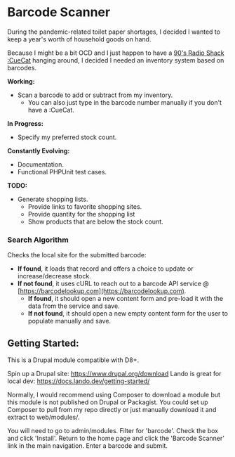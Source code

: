# Barcode Scanner

During the pandemic-related toilet paper shortages, I decided I wanted to keep a year's worth of household goods on hand.

Because I might be a bit OCD and I just happen to have a [90's Radio Shack :CueCat](https://en.wikipedia.org/wiki/CueCat) hanging around, I decided I needed an inventory system based on barcodes.

**Working:**
* Scan a barcode to add or subtract from my inventory.
  * You can also just type in the barcode number manually if you don't have a :CueCat.

**In Progress:**
* Specify my preferred stock count.

**Constantly Evolving:**
* Documentation.
* Functional PHPUnit test cases.

**TODO:**
* Generate shopping lists.
  * Provide links to favorite shopping sites.
  * Provide quantity for the shopping list
  * Show products that are below the stock count.

### Search Algorithm

Checks the local site for the submitted barcode:
 * **If found**, it loads that record and offers a choice to update or increase/decrease stock.
 * **If not found**, it uses cURL to reach out to a barcode API service @ [https://barcodelookup.com](https://barcodelookup.com).
   * **If found**, it should open a new content form and pre-load it with the data from the service and save.
   * **If not found**, it should open a new empty content form for the user to populate manually and save.

## Getting Started:

This is a Drupal module compatible with D8+.

Spin up a Drupal site: https://www.drupal.org/download
Lando is great for local dev: https://docs.lando.dev/getting-started/

Normally, I would recommend using Composer to download a module but this module is not published on Drupal or Packagist.  You could set up Composer to pull from my repo directly or just manually download it and extract to web/modules/.

You will need to go to admin/modules.
Filter for 'barcode'.
Check the box and click 'Install'.
Return to the home page and click the 'Barcode Scanner' link in the main navigation.
Enter a barcode and submit.
